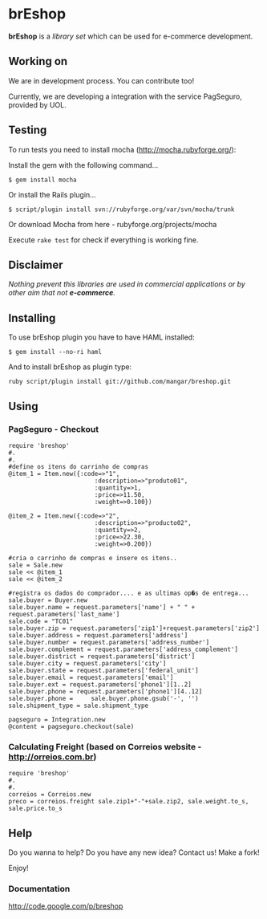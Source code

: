 # brEshop

**brEshop** is a *library set* which can be used for e-commerce development.

## Working on

We are in development process. You can contribute too!

Currently, we are developing a integration with the service PagSeguro, provided by UOL.

## Testing

To run tests you need to install mocha (http://mocha.rubyforge.org/):

Install the gem with the following command…

	$ gem install mocha

Or install the Rails plugin…

	$ script/plugin install svn://rubyforge.org/var/svn/mocha/trunk

Or download Mocha from here - rubyforge.org/projects/mocha


Execute `rake test` for check if everything is working fine.

## Disclaimer

*Nothing prevent this libraries are used in commercial applications or by other aim that not **e-commerce**.*

## Installing

To use brEshop plugin you have to have HAML installed:

	$ gem install --no-ri haml

And to install brEshop as plugin type: 

    ruby script/plugin install git://github.com/mangar/breshop.git

## Using

### PagSeguro - Checkout

	require 'breshop'
	#.
	#.
	#define os itens do carrinho de compras
	@item_1 = Item.new({:code=>"1",
	                        :description=>"produto01",
	                        :quantity=>1,
	                        :price=>11.50,
	                        :weight=>0.100})
 
	@item_2 = Item.new({:code=>"2",
	                        :description=>"producto02",
	                        :quantity=>2,
	                        :price=>22.30,
	                        :weight=>0.200})   
 
	#cria o carrinho de compras e insere os itens..
	sale = Sale.new
	sale << @item_1
	sale << @item_2
 
	#registra os dados do comprador.... e as ultimas op�s de entrega...
	sale.buyer = Buyer.new
	sale.buyer.name = request.parameters['name'] + " " + request.parameters['last_name']
	sale.code = "TC01"
	sale.buyer.zip = request.parameters['zip1']+request.parameters['zip2']
	sale.buyer.address = request.parameters['address']
	sale.buyer.number = request.parameters['address_number']
	sale.buyer.complement = request.parameters['address_complement']
	sale.buyer.district = request.parameters['district']
	sale.buyer.city = request.parameters['city']
	sale.buyer.state = request.parameters['federal_unit']
	sale.buyer.email = request.parameters['email']
	sale.buyer.ext = request.parameters['phone1'][1..2]
	sale.buyer.phone = request.parameters['phone1'][4..12]
	sale.buyer.phone =     sale.buyer.phone.gsub('-', '')
	sale.shipment_type = sale.shipment_type
 
	pagseguro = Integration.new
	@content = pagseguro.checkout(sale)


### Calculating Freight (based on Correios website - http://orreios.com.br)

	require 'breshop'
	#.
	#.
	correios = Correios.new
	preco = correios.freight sale.zip1+"-"+sale.zip2, sale.weight.to_s, sale.price.to_s


## Help

Do you wanna to help? Do you have any new idea? Contact us! Make a fork! 

Enjoy!

### Documentation

http://code.google.com/p/breshop





